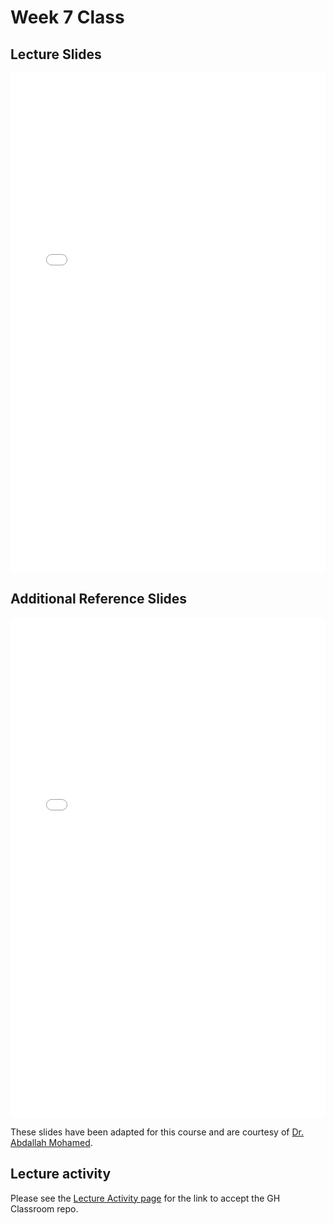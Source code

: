 # Week 7 Class

## Lecture Slides

<iframe src="../../lec6.pdf" width="100%" height="800px" frameBorder="0"> </iframe>

## Additional Reference Slides

<iframe src="../../2021-02-26 - Conditionals and Images.pdf" width="100%" height="800px" frameBorder="0"> </iframe>

These slides have been adapted for this course and are courtesy of [Dr. Abdallah Mohamed](https://people.ok.ubc.ca/abdalmoh/).

## Lecture activity

Please see the [Lecture Activity page](../links) for the link to accept the GH Classroom repo.